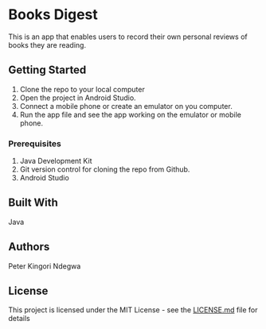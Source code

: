# Books Digest

This is an app that enables users to record their own personal reviews of books they are reading.

## Getting Started
1. Clone the repo to your local computer
2. Open the project in Android Studio.
3. Connect a mobile phone or create an emulator on you computer.
4. Run the app file and see the app working on the emulator or mobile phone.

### Prerequisites
1. Java Development Kit
2. Git version control for cloning the repo from Github.
3. Android Studio

## Built With
 Java

## Authors
Peter Kingori Ndegwa

## License

This project is licensed under the MIT License - see the [LICENSE.md](LICENSE.md) file for details

